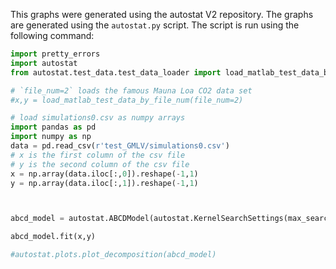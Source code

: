 This graphs were generated using the autostat V2 repository. The graphs are generated using the `autostat.py` script. The script is run using the following command:

```python
import pretty_errors
import autostat
from autostat.test_data.test_data_loader import load_matlab_test_data_by_file_num

# `file_num=2` loads the famous Mauna Loa CO2 data set
#x,y = load_matlab_test_data_by_file_num(file_num=2)

# load simulations0.csv as numpy arrays
import pandas as pd
import numpy as np
data = pd.read_csv(r'test_GMLV/simulations0.csv')
# x is the first column of the csv file
# y is the second column of the csv file
x = np.array(data.iloc[:,0]).reshape(-1,1)
y = np.array(data.iloc[:,1]).reshape(-1,1)



abcd_model = autostat.ABCDModel(autostat.KernelSearchSettings(max_search_depth = 7, num_cpus = 8))

abcd_model.fit(x,y)

#autostat.plots.plot_decomposition(abcd_model)
```